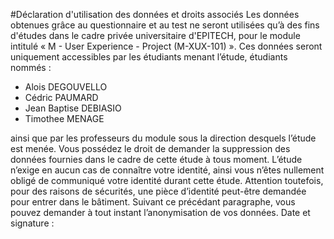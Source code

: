 #Déclaration d'utilisation des données et droits associés
Les données obtenues grâce au questionnaire et au test ne seront utilisées qu’à des fins d'études dans le cadre privée universitaire d'EPITECH, pour le module intitulé « M - User Experience - Project (M-XUX-101) ». Ces données seront uniquement accessibles par les étudiants menant l’étude, étudiants nommés :

* Alois DEGOUVELLO
* Cédric PAUMARD
* Jean Baptise DEBIASIO
* Timothee MENAGE

ainsi que par les professeurs du module sous la direction desquels l’étude est menée.
Vous possédez le droit de demander la suppression des données fournies dans le cadre de cette étude à tous moment.
L’étude n’exige en aucun cas de connaître votre identité, ainsi vous n’êtes nullement obligé de communiqué votre identité durant cette étude. Attention toutefois, pour des raisons de sécurités, une pièce d’identité peut-être demandée pour entrer dans le bâtiment.
Suivant ce précédant paragraphe, vous pouvez demander à tout instant l’anonymisation de vos données.
Date et signature :
